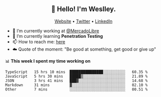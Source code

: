 <h2 align="center">👋 Hello! I'm Weslley.</h2>
<p align="center">
  <a href="http://weslleyneri.com.br">Website</a> •
  <a href="https://twitter.com/Weslley_Neri">Twitter</a> •
  <a href="https://www.linkedin.com/in/weslley-neri-3658908b">LinkedIn</a>
</p>


- 🔭 I’m currently working at [@MercadoLibre](https://github.com/mercadolibre)
- 🌱 I’m currently learning **Penetration Testing**
- 📫 How to reach me: [here](mailto:weslley39@gmail.com)
- ☁️ Quote of the moment: "Be good at something, get good or give up"

📊 **This week I spent my time working on**
<!--START_SECTION:waka-->
```text
TypeScript   15 hrs 10 mins  ███████████████░░░░░░░░░░   60.35 % 
JavaScript   5 hrs 30 mins   █████▒░░░░░░░░░░░░░░░░░░░   21.89 % 
JSON         3 hrs 41 mins   ███▓░░░░░░░░░░░░░░░░░░░░░   14.68 % 
Markdown     31 mins         ▓░░░░░░░░░░░░░░░░░░░░░░░░   02.10 % 
Other        7 mins          ░░░░░░░░░░░░░░░░░░░░░░░░░   00.51 % 
```
<!--END_SECTION:waka-->

<!-- Inspired by https://github.com/gruselhaus/gruselhaus -->